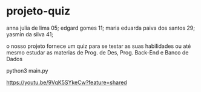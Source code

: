 # projeto-quiz
anna julia de lima 05;
edgard gomes 11;
maria eduarda paiva dos santos 29;
yasmin da silva 41;

o nosso projeto fornece um quiz para se testar as suas habilidades ou até mesmo estudar as materias de Prog. de Des, Prog. Back-End e Banco de Dados

python3 main.py

https://youtu.be/9VqK5SYkeCw?feature=shared
